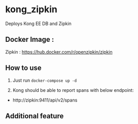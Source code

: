 # kong_zipkin

Deploys Kong EE DB and Zipkin


## Docker Image :

Zipkin : https://hub.docker.com/r/openzipkin/zipkin

## How to use

1. Just run `docker-compose up -d`

2. Kong should be able to report spans with below endpoint:
- http://zipkin:9411/api/v2/spans

## Additional feature
